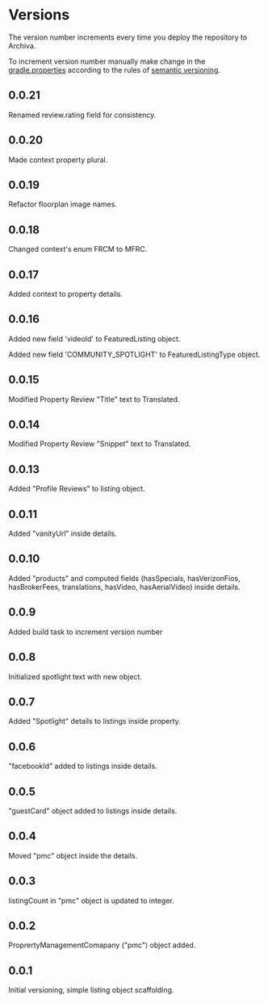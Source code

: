 Versions
========

The version number increments every time you deploy the repository to Archiva.

To increment version number manually make change in the [gradle.properties](gradle.properties) according to the rules of [semantic versioning](http://semver.org/).

0.0.21
------
Renamed review.rating field for consistency.

0.0.20
------
Made context property plural.

0.0.19
------
Refactor floorplan image names.

0.0.18
------
Changed context's enum FRCM to MFRC.

0.0.17
------
Added context to property details.

0.0.16
------
Added new field 'videoId' to FeaturedListing object.

Added new field 'COMMUNITY_SPOTLIGHT' to FeaturedListingType object.

0.0.15
------
Modified Property Review "Title" text to Translated.

0.0.14
------
Modified Property Review "Snippet" text to Translated.

0.0.13
------
Added "Profile Reviews" to listing object.

0.0.11
------
Added "vanityUrl" inside details.

0.0.10
------
Added "products" and computed fields (hasSpecials, hasVerizonFios, hasBrokerFees, translations, hasVideo, hasAerialVideo) inside details.

0.0.9
------
Added build task to increment version number

0.0.8
--------
Initialized spotlight text with new object.

0.0.7
-----
Added "Spotlight" details to listings inside property.

0.0.6
-----
"facebookId" added to listings inside details.

0.0.5
-----
"guestCard" object added to listings inside details.

0.0.4
-----
Moved "pmc" object inside the details.

0.0.3
-----
listingCount in "pmc" object is updated to integer.

0.0.2
-----
ProprertyManagementComapany ("pmc") object added.

0.0.1
-----
Initial versioning, simple listing object scaffolding.
